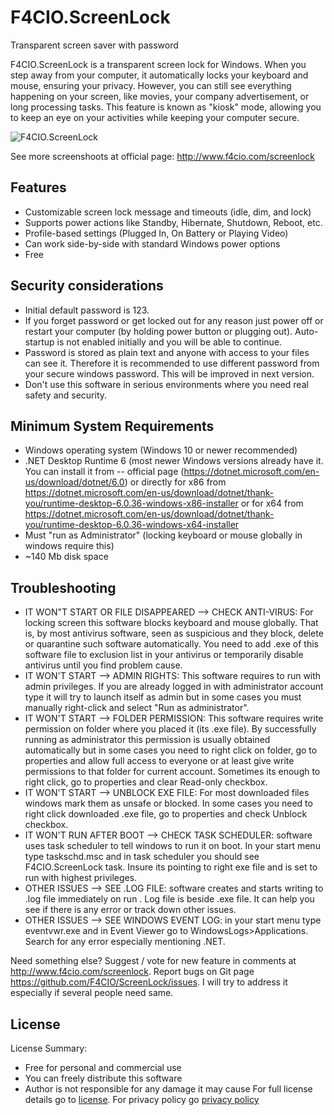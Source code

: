 # F4CIO.ScreenLock
Transparent screen saver with password

F4CIO.ScreenLock is a transparent screen lock for Windows. When you step away from your computer, it automatically locks your keyboard and mouse, ensuring your privacy. However, you can still see everything happening on your screen, like movies, your company advertisement, or long processing tasks. This feature is known as "kiosk" mode, allowing you to keep an eye on your activities while keeping your computer secure.

![F4CIO.ScreenLock](http://www.f4cio.com/ImageHandler.ashx?UploadedFile=true&pg=05733596-dc10-416e-9ebd-bb6fcdf9bce4&image=~/App_Data/UserImages/Image/ScreenLock/F4CIO.ScreenLock.jpg "F4CIO.ScreenLock")

See more screenshoots at official page: http://www.f4cio.com/screenlock

## Features
- Customizable screen lock message and timeouts (idle, dim, and lock)
- Supports power actions like Standby, Hibernate, Shutdown, Reboot, etc. 
- Profile-based settings (Plugged In, On Battery or Playing Video) 
- Can work side-by-side with standard Windows power options 
- Free

## Security considerations
- Initial default password is 123. 
- If you forget password or get locked out for any reason just power off or restart your computer (by holding power button or plugging out). Auto-startup is not enabled initially and you will be able to continue.
- Password is stored as plain text and anyone with access to your files can see it. Therefore it is recommended to use different password from your secure windows password. This will be improved in next version.
- Don't use this software in serious environments where you need real safety and security.

## Minimum System Requirements
- Windows operating system (Windows 10 or newer recommended)
- .NET Desktop Runtime 6 (most newer Windows versions already have it. You can install it from
-- official page (https://dotnet.microsoft.com/en-us/download/dotnet/6.0) or directly for x86 from https://dotnet.microsoft.com/en-us/download/dotnet/thank-you/runtime-desktop-6.0.36-windows-x86-installer or for x64 from https://dotnet.microsoft.com/en-us/download/dotnet/thank-you/runtime-desktop-6.0.36-windows-x64-installer
- Must "run as Administrator" (locking keyboard or mouse globally in windows require this)
- ~140 Mb disk space

## Troubleshooting
- IT WON"T START OR FILE DISAPPEARED --> CHECK ANTI-VIRUS: For locking screen this software blocks keyboard and mouse globally. That is, by most antivirus software, seen as suspicious and they block, delete or quarantine such software automatically. You need to add .exe of this software file to exclusion list in your antivirus or temporarily disable antivirus until you find problem cause.
- IT WON'T START --> ADMIN RIGHTS: This software requires to run with admin privileges. If you are already logged in with administrator account type it will try to launch itself as admin but in some cases you must manually right-click and select "Run as administrator". 
- IT WON'T START --> FOLDER PERMISSION: This software requires write permission on folder where you placed it (its .exe file). By successfully running as administrator this permission is usually obtained automatically but in some cases you need to right click on folder, go to properties and allow full access to everyone or at least give write permissions to that folder for current account. Sometimes its enough to right click, go to properties and clear Read-only checkbox.
- IT WON'T START --> UNBLOCK EXE FILE: For most downloaded files windows mark them as unsafe or blocked. In some cases you need to right click downloaded .exe file, go to properties and check Unblock checkbox.
- IT WON'T RUN AFTER BOOT --> CHECK TASK SCHEDULER: software uses task scheduler to tell windows to run it on boot. In your start menu type taskschd.msc and in task scheduler you should see F4CIO.ScreenLock task. Insure its pointing to right exe file and is set to run with highest privileges. 
- OTHER ISSUES --> SEE .LOG FILE: software creates and starts writing to .log file immediately on run . Log file is beside .exe file. It can help you see if there is any error or track down other issues.
- OTHER ISSUES --> SEE WINDOWS EVENT LOG: in your start menu type eventvwr.exe and in Event Viewer go to WindowsLogs>Applications. Search for any error especially mentioning .NET.

Need something else? Suggest / vote for new feature in comments at http://www.f4cio.com/screenlock. Report bugs on Git page https://github.com/F4CIO/ScreenLock/issues. I will try to address it especially if several people need same.

## License
License Summary:
- Free for personal and commercial use
- You can freely distribute this software
- Author is not responsible for any damage it may cause
For full license details go to [license](http://www.f4cio.com/proprietary-software-license). For privacy policy go [privacy policy](http://www.f4cio.com/screenlock-privacy-policy)

